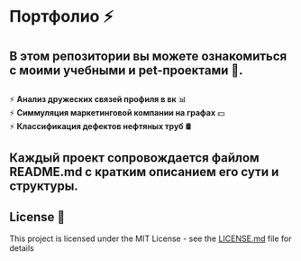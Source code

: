 # Портфолио ⚡️ 

## В этом репозитории вы можете ознакомиться с моими учебными и pet-проектами 🚀.


## 

⚡️ __Анализ дружеских связей профиля в вк__ 📊\
⚡️ __Симмуляция маркетинговой компании на графах__ 💵\
⚡️ __Классификация дефектов нефтяных труб__ 🛢

Каждый проект сопровождается файлом README.md с кратким описанием его сути и структуры. 
---
## License 📄

This project is licensed under the MIT License - see the [LICENSE.md](LICENSE.md) file for details
